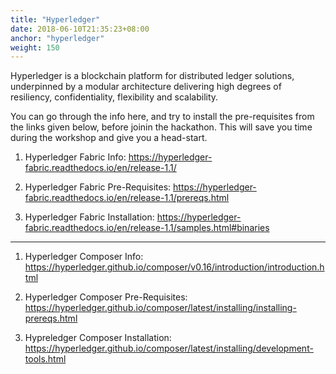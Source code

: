 ```yaml
---
title: "Hyperledger"
date: 2018-06-10T21:35:23+08:00
anchor: "hyperledger"
weight: 150
---
```


Hyperledger is a blockchain platform for distributed ledger solutions, underpinned by a modular architecture delivering high degrees of resiliency, confidentiality, flexibility and scalability.

You can go through the info here, and try to install the pre-requisites from the links given below, before joinin the hackathon. This will save you time during the workshop and give you a head-start.

1. Hyperledger Fabric Info:
https://hyperledger-fabric.readthedocs.io/en/release-1.1/

2. Hyperledger Fabric Pre-Requisites:
https://hyperledger-fabric.readthedocs.io/en/release-1.1/prereqs.html
 
3. Hyperledger Fabric Installation:
https://hyperledger-fabric.readthedocs.io/en/release-1.1/samples.html#binaries

---
 
1. Hyperledger Composer Info:
https://hyperledger.github.io/composer/v0.16/introduction/introduction.html

2. Hyperledger Composer Pre-Requisites:
https://hyperledger.github.io/composer/latest/installing/installing-prereqs.html
 
3. Hypreledger Composer Installation:
https://hyperledger.github.io/composer/latest/installing/development-tools.html